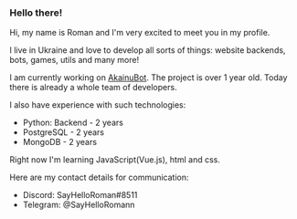 ### Hello there!

Hi, my name is Roman and I'm very excited to meet you in my profile.

I live in Ukraine and love to develop all sorts of things: website backends, bots, games, utils and many more!


I am currently working on [AkainuBot](https://akainubot.github.io/AkainuWeb/). The project is over 1 year old.
Today there is already a whole team of developers.


I also have experience with such technologies:

- Python: Backend - 2 years
- PostgreSQL - 2 years
- MongoDB - 2 years

Right now I'm learning JavaScript(Vue.js), html and css.

Here are my contact details for communication:

- Discord: SayHelloRoman#8511
- Telegram: @SayHelloRomann
